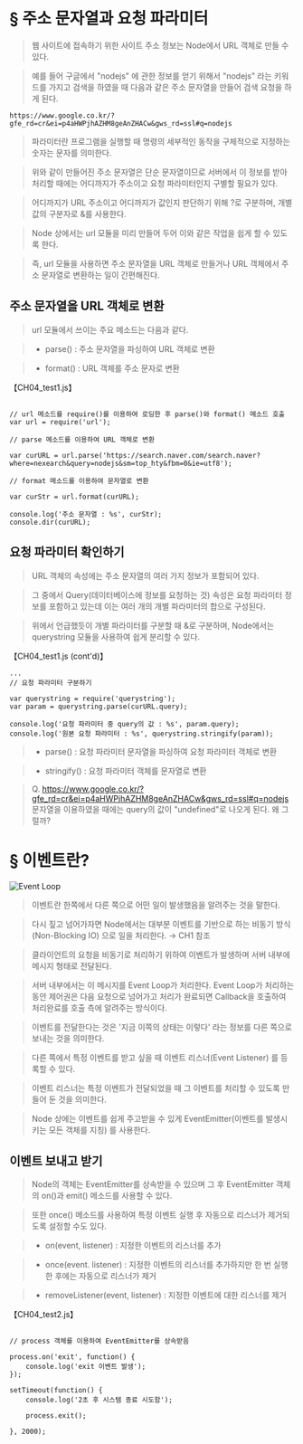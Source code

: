 # § 주소 문자열과 요청 파라미터

> 웹 사이트에 접속하기 위한 사이트 주소 정보는 Node에서 URL 객체로 만들 수 있다.

> 예를 들어 구글에서 "nodejs" 에 관한 정보를 얻기 위해서 "nodejs" 라는 키워드를 가지고 검색을 하였을 때 다음과 같은 주소 문자열을 만들어 검색 요청을 하게 된다.

```shell
https://www.google.co.kr/?gfe_rd=cr&ei=p4aHWPjhAZHM8geAnZHACw&gws_rd=ssl#q=nodejs
```

> 파라미터란 프로그램을 실행할 때 명령의 세부적인 동작을 구체적으로 지정하는 숫자는 문자를 의미한다.

> 위와 같이 만들어진 주소 문자열은 단순 문자열이므로 서버에서 이 정보를 받아 처리할 때에는 어디까지가 주소이고 요청 파라미터인지 구별할 필요가 있다.

> 어디까지가 URL 주소이고 어디까지가 값인지 판단하기 위해 ?로 구분하며, 개별값의 구분자로 &를 사용한다.

> Node 상에서는 url 모듈을 미리 만들어 두어 이와 같은 작업을 쉽게 할 수 있도록 한다.

> 즉, url 모듈을 사용하면 주소 문자열을 URL 객체로 만들거나 URL 객체에서 주소 문자열로 변환하는 일이 간편해진다.

## 주소 문자열을 URL 객체로 변환

> url 모듈에서 쓰이는 주요 메소드는 다음과 같다.

> * parse() :  주소 문자열을 파싱하여 URL 객체로 변환

> * format() : URL 객체를 주소 문자로 변환

【CH04_test1.js】
```shell

// url 메소드를 require()를 이용하여 로딩한 후 parse()와 format() 메소드 호출
var url = require('url');

// parse 메소드를 이용하여 URL 객체로 변환

var curURL = url.parse('https://search.naver.com/search.naver?where=nexearch&query=nodejs&sm=top_hty&fbm=0&ie=utf8');

// format 메소드를 이용하여 문자열로 변환

var curStr = url.format(curURL);

console.log('주소 문자열 : %s', curStr);
console.dir(curURL);
```

## 요청 파라미터 확인하기

> URL 객체의 속성에는 주소 문자열의 여러 가지 정보가 포함되어 있다. 

> 그 중에서 Query(데이터베이스에 정보를 요청하는 것) 속성은 요청 파라미터 정보를 포함하고 있는데 이는 여러 개의 개별 파라미터의 합으로 구성된다.

> 위에서 언급했듯이 개별 파라미터를 구분할 때 &로 구분하며, Node에서는 querystring 모듈을 사용하여 쉽게 분리할 수 있다.

【CH04_test1.js (cont'd)】
```shell
...
// 요청 파라미터 구분하기

var querystring = require('querystring');
var param = querystring.parse(curURL.query);

console.log('요청 파라미터 중 query의 값 : %s', param.query);
console.log('원본 요청 파라미터 : %s', querystring.stringify(param));
```

> * parse() : 요청 파라미터 문자열을 파싱하여 요청 파라미터 객체로 변환

> * stringify() : 요청 파라미터 객체를 문자열로 변환

> Q. https://www.google.co.kr/?gfe_rd=cr&ei=p4aHWPjhAZHM8geAnZHACw&gws_rd=ssl#q=nodejs 문자열을 이용하였을 때에는 query의 값이 "undefined"로 나오게 된다. 왜 그럴까?

# § 이벤트란?

![Event Loop](https://github.com/SKKUMathcom/Node.js/blob/master/image/syhan_140320_node1_041.png)

> 이벤트란 한쪽에서 다른 쪽으로 어떤 일이 발생했음을 알려주는 것을 말한다.

> 다시 짚고 넘어가자면 Node에서는 대부분 이벤트를 기반으로 하는 비동기 방식(Non-Blocking IO) 으로 일을 처리한다. → CH1 참조

> 클라이언트의 요청을 비동기로 처리하기 위하여 이벤트가 발생하며 서버 내부에 메시지 형태로 전달된다. 

> 서버 내부에서는 이 메시지를 Event Loop가 처리한다. Event Loop가 처리하는 동안 제어권은 다음 요청으로 넘어가고 처리가 완료되면 Callback을 호출하여 처리완료를 호출 측에 알려주는 방식이다.

> 이벤트를 전달한다는 것은 '지금 이쪽의 상태는 이렇다' 라는 정보를 다른 쪽으로 보내는 것을 의미한다.

> 다른 쪽에서 특정 이벤트를 받고 싶을 때 이벤트 리스너(Event Listener) 를 등록할 수 있다.

> 이벤트 리스너는 특정 이벤트가 전달되었을 때 그 이벤트를 처리할 수 있도록 만들어 둔 것을 의미한다.

> Node 상에는 이벤트를 쉽게 주고받을 수 있게 EventEmitter(이벤트를 발생시키는 모든 객체를 지칭) 를 사용한다.

## 이벤트 보내고 받기

> Node의 객체는 EventEmitter를 상속받을 수 있으며 그 후 EventEmitter 객체의 on()과 emit() 메소드를 사용할 수 있다.

> 또한 once() 메소드를 사용하여 특정 이벤트 실행 후 자동으로 리스너가 제거되도록 설정할 수도 있다.

> * on(event, listener) : 지정한 이벤트의 리스너를 추가

> * once(event. listener) : 지정한 이벤트의 리스너를 추가하지만 한 번 실행한 후에는 자동으로 리스너가 제거

> * removeListener(event, listener) : 지정한 이벤트에 대한 리스너를 제거

【CH04_test2.js】
```shell

// process 객체를 이용하여 EventEmitter를 상속받음

process.on('exit', function() {
	console.log('exit 이벤트 발생');
});

setTimeout(function() {
	console.log('2초 후 시스템 종료 시도함');
	
	process.exit();
	
}, 2000);
```
